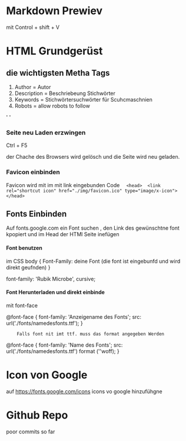 
# Markdown Prewiev
mit Control + shift + V
# HTML Grundgerüst

## die wichtigsten Metha Tags
1. Author = Autor 
2. Description = Beschriebeung Stichwörter 
3. Keywords = Stichwörtersuchwörter für Scuhcmaschnien
4. Robots = allow robots to follow 

'<meta name="author" content="nahum">
<meta name="description" content="Modul 294">
<meta name="keywords" content="frontned entwcklung">
<meta name="robots" content="index, follow">'

### Seite neu Laden erzwingen
Ctrl + F5

der Chache des Browsers wird gelösch und die Seite wird neu geladen.

### Favicon einbinden 
Favicon wird mit im <Head></Head> mit link eingebunden
Code
`   <head> 
        <link rel="shortcut icon" href="./img/favicon.ico" type="image/x-icon">
    </head>
`


## Fonts Einbinden 

Auf fonts.google.com ein Font suchen , den Link des gewünschtne font kpopiert und im Head der HTMl Seite inefügen

#### Font benutzen
im CSS 
body {
    Font-Family: deine Font (die font ist eingebunfd und wird direkt geufnden)
} 

font-family: 'Rubik Microbe', cursive;


#### Font Herunterladen und direkt einbinde

mit font-face 

@font-face {
            font-family: 'Anzeigename des Fonts';
            src: url('./fonts/namedesfonts.ttf');
        }


        Falls font nit imt ttf. muss das format angegeben Werden

@font-face {
            font-family: 'Name des Fonts';
            src: url('./fonts/namedesfonts.ttf') format (''woff);
        }


# Icon von Google 

auf https://fonts.google.com/icons
icons vo google hinzufühgne

# Github Repo

poor commits so far

